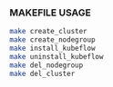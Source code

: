 ### MAKEFILE USAGE
```bash
make create_cluster
make create_nodegroup
make install_kubeflow
make uninstall_kubeflow
make del_nodegroup
make del_cluster
```
